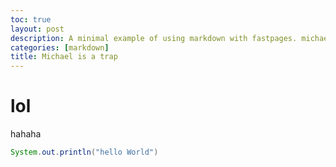 ```yaml
---
toc: true
layout: post
description: A minimal example of using markdown with fastpages. michael is a trap
categories: [markdown]
title: Michael is a trap
---
```


# lol

hahaha

```java
System.out.println("hello World")
```